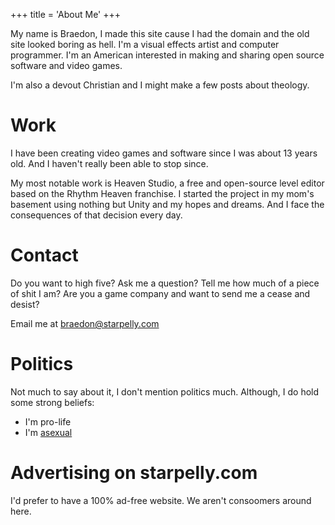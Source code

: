 +++
title = 'About Me'
+++

My name is Braedon, I made this site cause I had the domain and the old site looked boring as hell.
I'm a visual effects artist and computer programmer. I'm an American interested in making and sharing open source software and video games.

I'm also a devout Christian and I might make a few posts about theology.

# Work

I have been creating video games and software since I was about 13 years old. And I haven't really been able to stop since.

My most notable work is Heaven Studio, a free and open-source level editor based on the Rhythm Heaven franchise. I started the project
in my mom's basement using nothing but Unity and my hopes and dreams. And I face the consequences of that decision every day.

# Contact

Do you want to high five? Ask me a question? Tell me how much of a piece of shit I am? Are you a game company and want to send me a cease and desist?

Email me at braedon@starpelly.com

# Politics

Not much to say about it, I don't mention politics much. Although, I do hold some strong beliefs:
* I'm pro-life
* I'm [asexual](https://en.wikipedia.org/wiki/Asexuality)

# Advertising on starpelly.com

I'd prefer to have a 100% ad-free website. We aren't consoomers around here.